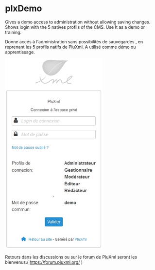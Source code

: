 # plxDemo
Gives a demo access to administration without allowing saving changes. Shows login with the 5 natives profils of the CMS. Use It as a demo or training.

Donne accés à l'administration sans possibilités de sauvegardes , en reprenant les 5 profils natifs de PluXml. A utilisé comme démo ou apprentissage.

<img src="https://github.com/gcyrillus/plxDemo/blob/main/adminDemo.jpg?raw=true">

Retours dans les discussions ou sur le forum de PluXml seront les bienvenus.( https://forum.pluxml.org/ )
